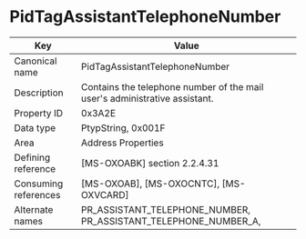 # PidTagAssistantTelephoneNumber

| Key | Value |
|---|---|
| Canonical name | PidTagAssistantTelephoneNumber |
| Description | Contains the telephone number of the mail user's administrative assistant. |
| Property ID | 0x3A2E |
| Data type | PtypString, 0x001F |
| Area | Address Properties |
| Defining reference | [MS-OXOABK] section 2.2.4.31 |
| Consuming references | [MS-OXOAB], [MS-OXOCNTC], [MS-OXVCARD] |
| Alternate names | PR_ASSISTANT_TELEPHONE_NUMBER, PR_ASSISTANT_TELEPHONE_NUMBER_A, |
